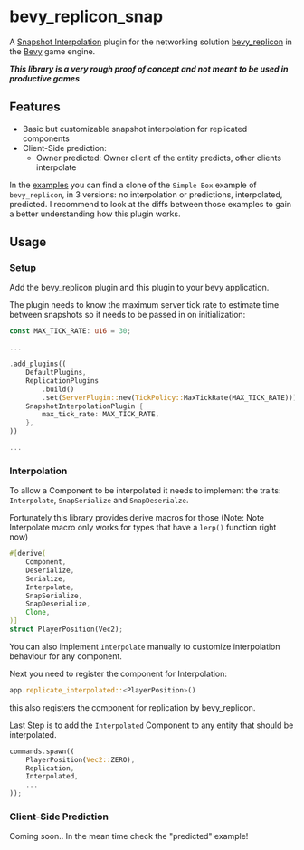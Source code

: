 # bevy_replicon_snap
A [Snapshot Interpolation]() plugin for the networking solution [bevy_replicon]() in the [Bevy]() game engine.

***This library is a very rough proof of concept and not meant to be used in productive games***

## Features
- Basic but customizable snapshot interpolation for replicated components
- Client-Side prediction:
  - Owner predicted: Owner client of the entity predicts, other clients interpolate

In the [examples]() you can find a clone of the `Simple Box` example of `bevy_replicon`, in 3 
versions: no interpolation or predictions, interpolated, predicted. I recommend to look at the diffs
between those examples to gain a better understanding how this plugin works.

## Usage

### Setup

Add the bevy_replicon plugin and this plugin to your bevy application.

The plugin needs to know the maximum server tick rate to estimate time 
between snapshots so it needs to be passed in on initialization:

```rust
const MAX_TICK_RATE: u16 = 30;

...

.add_plugins((
    DefaultPlugins,
    ReplicationPlugins
        .build()
        .set(ServerPlugin::new(TickPolicy::MaxTickRate(MAX_TICK_RATE))),
    SnapshotInterpolationPlugin {
        max_tick_rate: MAX_TICK_RATE,
    },
))

...
```

### Interpolation

To allow a Component to be interpolated it needs to implement the traits:
`Interpolate`, `SnapSerialize` and `SnapDeserialze`.

Fortunately this library provides derive macros for those
(Note: Note Interpolate macro only works for types that have a `lerp()` function right now) 

```rust
#[derive(
    Component,
    Deserialize,
    Serialize,
    Interpolate,
    SnapSerialize,
    SnapDeserialize,
    Clone,
)]
struct PlayerPosition(Vec2);
```
You can also implement `Interpolate` manually to customize interpolation
behaviour for any component.

Next you need to register the component for Interpolation:

```rust
app.replicate_interpolated::<PlayerPosition>()
```
this also registers the component for replication by bevy_replicon.

Last Step is to add the `Interpolated` Component to any entity that should be interpolated.

```rust
commands.spawn((
    PlayerPosition(Vec2::ZERO),
    Replication,
    Interpolated,
    ...
));
```

### Client-Side Prediction
Coming soon..
In the mean time check the "predicted" example!
